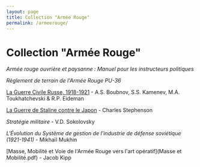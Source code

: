 ```yaml
---
layout: page
title: Collection "Armée Rouge"
permalink: /armeerouge/
---
```


# Collection "Armée Rouge"

*Armée rouge ouvrière et paysanne : Manuel pour les instructeurs politiques*

*Règlement de terrain de l'Armée Rouge PU-36*

[La Guerre Civile Russe, 1918-1921](guerrecivilerusse.md) - A.S. Boubnov, S.S. Kamenev, M.A. Toukhatchevski & R.P. Eideman

[La Guerre de Staline contre le Japon](manchou.md) - Charles Stephenson

*Stratégie militaire* - V.D. Sokolovsky

*L'Évolution du Système de gestion de l'industrie de défense soviétique (1921-1941)* - Mikhaïl Mukhin

[Masse, Mobilité et Voie de l'Armée Rouge vers l'art opératif](Masse et Mobilité.pdf) - Jacob Kipp



